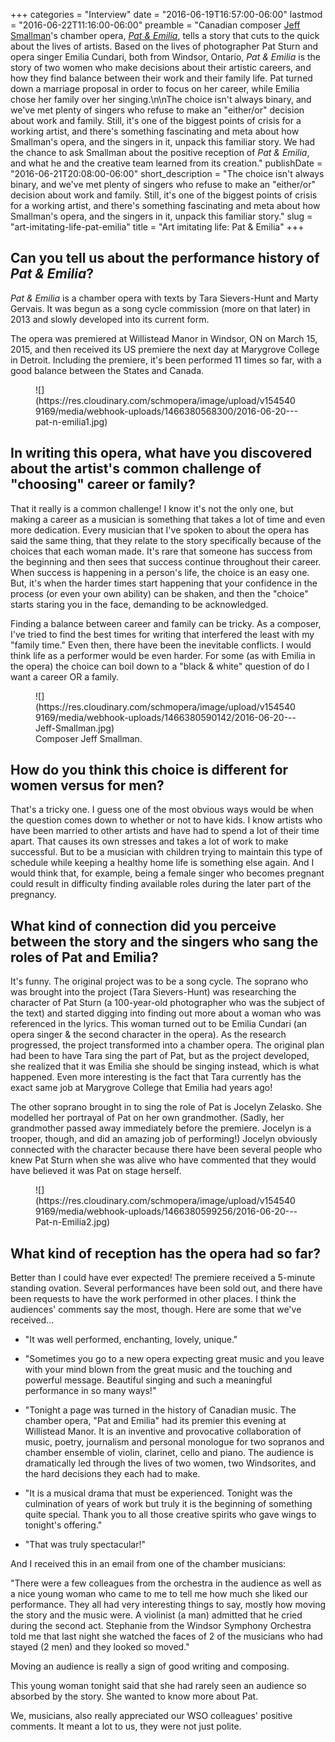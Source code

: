 +++
categories = "Interview"
date = "2016-06-19T16:57:00-06:00"
lastmod = "2016-06-22T11:16:00-06:00"
preamble = "Canadian composer [Jeff Smallman](http://www.jeffsmallman.com/)'s chamber opera, [*Pat & Emilia*](http://patandemilia.wix.com/opera), tells a story that cuts to the quick about the lives of artists. Based on the lives of photographer Pat Sturn and opera singer Emilia Cundari, both from Windsor, Ontario, *Pat & Emilia* is the story of two women who make decisions about their artistic careers, and how they find balance between their work and their family life. Pat turned down a marriage proposal in order to focus on her career, while Emilia chose her family over her singing.\n\nThe choice isn't always binary, and we've met plenty of singers who refuse to make an \"either/or\" decision about work and family. Still, it's one of the biggest points of crisis for a working artist, and there's something fascinating and meta about how Smallman's opera, and the singers in it, unpack this familiar story. We had the chance to ask Smallman about the positive reception of *Pat & Emilia*, and what he and the creative team learned from its creation."
publishDate = "2016-06-21T20:08:00-06:00"
short_description = "The choice isn't always binary, and we've met plenty of singers who refuse to make an \"either/or\" decision about work and family. Still, it's one of the biggest points of crisis for a working artist, and there's something fascinating and meta about how Smallman's opera, and the singers in it, unpack this familiar story."
slug = "art-imitating-life-pat-emilia"
title = "Art imitating life: Pat &amp; Emilia"
+++

## Can you tell us about the performance history of *Pat & Emilia*? 

*Pat & Emilia* is a chamber opera with texts by Tara Sievers-Hunt and Marty Gervais.  It was begun as a song cycle commission (more on that later) in 2013 and slowly developed into its current form. 

The opera was premiered at Willistead Manor in Windsor, ON on March 15, 2015, and then received its US premiere the next day at Marygrove College in Detroit.  Including the premiere, it's been performed 11 times so far, with a good balance between the States and Canada.

<figure data-type="image">
![](https://res.cloudinary.com/schmopera/image/upload/v1545409169/media/webhook-uploads/1466380568300/2016-06-20---pat-n-emilia1.jpg)
</figure>

## In writing this opera, what have you discovered about the artist's common challenge of "choosing" career or family?

That it really is a common challenge!  I know it's not the only one, but making a career as a musician is something that takes a lot of time and even more dedication.  Every musician that I've spoken to about the opera has said the same thing, that they relate to the story specifically because of the choices that each woman made.  It's rare that someone has success from the beginning and then sees that success continue throughout their career.  When success is happening in a person's life, the choice is an easy one.  But, it's when the harder times start happening that your confidence in the process (or even your own ability) can be shaken, and then the "choice" starts staring you in the face, demanding to be acknowledged. 

Finding a balance between career and family can be tricky.  As a composer, I've tried to find the best times for writing that interfered the least with my "family time."  Even then, there have been the inevitable conflicts.  I would think life as a performer would be even harder.  For some (as with Emilia in the opera) the choice can boil down to a "black & white" question of do I want a career OR a family.

<figure data-type="image">
![](https://res.cloudinary.com/schmopera/image/upload/v1545409169/media/webhook-uploads/1466380590142/2016-06-20---Jeff-Smallman.jpg)
<figcaption>Composer Jeff Smallman.</figcaption>
</figure>

## How do you think this choice is different for women versus for men?

That's a tricky one.  I guess one of the most obvious ways would be when the question comes down to whether or not to have kids.  I know artists who have been married to other artists and have had to spend a lot of their time apart.  That causes its own stresses and takes a lot of work to make successful.  But to be a musician with children trying to maintain this type of schedule while keeping a healthy home life is something else again.  And I would think that, for example, being a female singer who becomes pregnant could result in difficulty finding available roles during the later part of the pregnancy.

## What kind of connection did you perceive between the story and the singers who sang the roles of Pat and Emilia?

It's funny.  The original project was to be a song cycle.  The soprano who was brought into the project (Tara Sievers-Hunt) was researching the character of Pat Sturn (a 100-year-old photographer who was the subject of the text) and started digging into finding out more about a woman who was referenced in the lyrics.  This woman turned out to be Emilia Cundari (an opera singer & the second character in the opera).  As the research progressed, the project transformed into a chamber opera.  The original plan had been to have Tara sing the part of Pat, but as the project developed, she realized that it was Emilia she should be singing instead, which is what happened.  Even more interesting is the fact that Tara currently has the exact same job at Marygrove College that Emilia had years ago! 

The other soprano brought in to sing the role of Pat is Jocelyn Zelasko.  She modelled her portrayal of Pat on her own grandmother.  (Sadly, her grandmother passed away immediately before the premiere.  Jocelyn is a trooper, though, and did an amazing job of performing!)  Jocelyn obviously connected with the character because there have been several people who knew Pat Sturn when she was alive who have commented that they would have believed it was Pat on stage herself.

<figure data-type="image">
![](https://res.cloudinary.com/schmopera/image/upload/v1545409169/media/webhook-uploads/1466380599256/2016-06-20---Pat-n-Emilia2.jpg)
</figure>

## What kind of reception has the opera had so far?

Better than I could have ever expected!  The premiere received a 5-minute standing ovation.  Several performances have been sold out, and there have been requests to have the work performed in other places.  I think the audiences' comments say the most, though.  Here are some that we've received…

- "It was well performed, enchanting, lovely, unique."

- "Sometimes you go to a new opera expecting great music and you leave with your mind blown from the great music and the touching and powerful message. Beautiful singing and such a meaningful performance in so many ways!"

- "Tonight a page was turned in the history of Canadian music. The chamber opera, "Pat and Emilia" had its premier this evening at Willistead Manor. It is an inventive and provocative collaboration of music, poetry, journalism and personal monologue for two sopranos and chamber ensemble of violin, clarinet, cello and piano. The audience is dramatically led through the lives of two women, two Windsorites, and the hard decisions they each had to make.

- "It is a musical drama that must be experienced. Tonight was the culmination of years of work but truly it is the beginning of something quite special. Thank you to all those creative spirits who gave wings to tonight's offering."

- "That was truly spectacular!"

And I received this in an email from one of the chamber musicians:

"There were a few colleagues from the orchestra in the audience as well as a nice young woman who came to me to tell me how much she liked our performance. They all had very interesting things to say, mostly how moving the story and the music were. A violinist (a man) admitted that he cried during the second act. Stephanie from the Windsor Symphony Orchestra told me that last night she watched the faces of 2 of the musicians who had stayed (2 men) and they looked so moved."

Moving an audience is really a sign of good writing and composing.

This young woman tonight said that she had rarely seen an audience so absorbed by the story. She wanted to know more about Pat. 

We, musicians, also really appreciated our WSO colleagues' positive comments. It meant a lot to us, they were not just polite.

